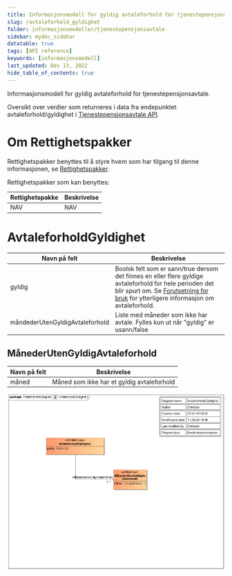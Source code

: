 ```yaml
---
title: Informasjonsmodell for gyldig avtaleforhold for tjenestepensjonsavtale
slug: /avtaleforhold_gyldighet
folder: informasjonsmodeller/tjenestepensjonsavtale
sidebar: mydoc_sidebar
datatable: true
tags: [API reference]
keywords: [informasjonsmodell]
last_updated: Des 13, 2022
hide_table_of_contents: true
---
```

<summary>Informasjonsmodell for gyldig avtaleforhold for tjenestepensjonsavtale.</summary>

Oversikt over verdier som returneres i data fra endepunktet avtaleforhold/gyldighet i [Tjenestepensjonsavtale API](../../tjenester/tjenestepensjonsavtale.md).

# Om Rettighetspakker

Rettighetspakker benyttes til å styre hvem som har tilgang til denne informasjonen, se [Rettighetspakker](../../om/rettighetspakker.md).

Rettighetspakker som kan benyttes:

| Rettighetspakke | Beskrivelse |
| -------- | -------- |
| NAV  | NAV |

# AvtaleforholdGyldighet

| Navn på felt | Beskrivelse |
| -------------- | ---------------------------------------------- |
|  gyldig | Boolsk felt som er sann/true dersom det finnes en eller flere gyldige avtaleforhold for hele perioden det blir spurt om. Se [Forutsetning for bruk](./forutsetningerforbruk.md) for ytterligere informasjon om avtaleforhold. |
| måndederUtenGyldigAvtaleforhold | Liste med måneder som ikke har avtale.  Fylles kun ut når "gyldig" er usann/false |

## MånederUtenGyldigAvtaleforhold

| Navn på felt | Beskrivelse |
| -------------- | ----------------------------------------------|
| måned        | Måned som ikke har et gyldig avtaleforhold | 

![avtaleforhold gyldighet](../../../static/download/tjenestepensjonsavtale/avtaleforholdGyldighet.png)


